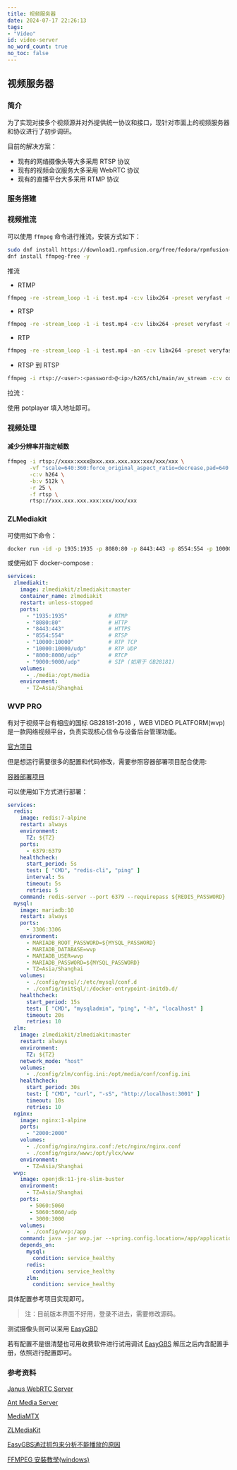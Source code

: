 ```yaml
---
title: 视频服务器
date: 2024-07-17 22:26:13
tags:
- "Video"
id: video-server
no_word_count: true
no_toc: false
---
```


## 视频服务器

### 简介

为了实现对接多个视频源并对外提供统一协议和接口，现针对市面上的视频服务器和协议进行了初步调研。

目前的解决方案：

- 现有的网络摄像头等大多采用 RTSP 协议
- 现有的视频会议服务大多采用 WebRTC 协议
- 现有的直播平台大多采用 RTMP 协议

### 服务搭建

### 视频推流

可以使用 `ffmpeg` 命令进行推流，安装方式如下：

```bash
sudo dnf install https://download1.rpmfusion.org/free/fedora/rpmfusion-free-release-$(rpm -E %fedora).noarch.rpm
dnf install ffmpeg-free -y
```

推流

- RTMP

```bash
ffmpeg -re -stream_loop -1 -i test.mp4 -c:v libx264 -preset veryfast -maxrate 3000k -bufsize 6000k -f flv rtmp://<host>:<port>/live/stream
```

- RTSP

```bash
ffmpeg -re -stream_loop -1 -i test.mp4 -c:v libx264 -preset veryfast -maxrate 3000k -bufsize 6000k -c:a aac -b:a 128k -rtsp_transport tcp -f rtsp rtsp://<host>:<port>/live/stream
```

- RTP

```bash
ffmpeg -re -stream_loop -1 -i test.mp4 -an -c:v libx264 -preset veryfast -maxrate 3000k -bufsize 6000k -c:a aac -b:a 128k -f rtp rtp://<host>:<port>/live/stream
```

- RTSP 到 RTSP

```bash
ffmpeg -i rtsp://<user>:<password>@<ip>/h265/ch1/main/av_stream -c:v copy -an -f rtsp -rtsp_transport tcp rtsp://<ip>:<port>/live/stream
```

拉流：

使用 potplayer 填入地址即可。

### 视频处理

#### 减少分辨率并指定帧数

```bash
ffmpeg -i rtsp://xxxx:xxxx@xxx.xxx.xxx.xxx:xxx/xxx/xxx \
       -vf "scale=640:360:force_original_aspect_ratio=decrease,pad=640:360:(ow-iw)/2:(oh-ih)/2" \
       -c:v h264 \
       -b:v 512k \
       -r 25 \
       -f rtsp \
       rtsp://xxx.xxx.xxx.xxx:xxx/xxx/xxx
```

### ZLMediakit

可使用如下命令：

```bash
docker run -id -p 1935:1935 -p 8080:80 -p 8443:443 -p 8554:554 -p 10000:10000 -p 10000:10000/udp -p 8000:8000/udp -p 9000:9000/udp zlmediakit/zlmediakit:master
```

或使用如下 docker-compose :

```yaml
services:
  zlmediakit:
    image: zlmediakit/zlmediakit:master
    container_name: zlmediakit
    restart: unless-stopped
    ports:
      - "1935:1935"             # RTMP
      - "8080:80"               # HTTP
      - "8443:443"              # HTTPS
      - "8554:554"              # RTSP
      - "10000:10000"           # RTP TCP
      - "10000:10000/udp"       # RTP UDP
      - "8000:8000/udp"         # RTCP
      - "9000:9000/udp"         # SIP (如用于 GB28181)
    volumes:
      - ./media:/opt/media
    environment:
      - TZ=Asia/Shanghai
```

### WVP PRO

有对于视频平台有相应的国标 GB28181-2016 ，WEB VIDEO PLATFORM(wvp) 是一款网络视频平台，负责实现核心信令与设备后台管理功能。

[官方项目](https://github.com/648540858/wvp-GB28181-pro)

但是想运行需要很多的配置和代码修改，需要参照容器部署项目配合使用:

[容器部署项目](https://github.com/SaltFish001/wvp_pro_compose)

可以使用如下方式进行部署：

```yaml
services:
  redis:
    image: redis:7-alpine
    restart: always
    environment:
      TZ: ${TZ}
    ports:
      - 6379:6379
    healthcheck:
      start_period: 5s
      test: [ "CMD", "redis-cli", "ping" ]
      interval: 5s
      timeout: 5s
      retries: 5
    command: redis-server --port 6379 --requirepass ${REDIS_PASSWORD}  --appendonly yes
  mysql:
    image: mariadb:10
    restart: always
    ports:
      - 3306:3306
    environment:
      - MARIADB_ROOT_PASSWORD=${MYSQL_PASSWORD}
      - MARIADB_DATABASE=wvp
      - MARIADB_USER=wvp
      - MARIADB_PASSWORD=${MYSQL_PASSWORD}
      - TZ=Asia/Shanghai
    volumes:
      - ./config/mysql/:/etc/mysql/conf.d
      - ./config/initSql/:/docker-entrypoint-initdb.d/
    healthcheck:
      start_period: 15s
      test: [ "CMD", "mysqladmin", "ping", "-h", "localhost" ]
      timeout: 20s
      retries: 10
  zlm:
    image: zlmediakit/zlmediakit:master
    restart: always
    environment:
      TZ: ${TZ}
    network_mode: "host"
    volumes:
      - ./config/zlm/config.ini:/opt/media/conf/config.ini
    healthcheck:
      start_period: 30s
      test: [ "CMD", "curl", "-sS", "http://localhost:3001" ]
      timeout: 10s
      retries: 10
  nginx:
    image: nginx:1-alpine
    ports:
      - "2000:2000"
    volumes:
      - ./config/nginx/nginx.conf:/etc/nginx/nginx.conf
      - ./config/nginx/www:/opt/ylcx/www
    environment:
      - TZ=Asia/Shanghai
  wvp:
    image: openjdk:11-jre-slim-buster
    environment:
      - TZ=Asia/Shanghai
    ports:
       - 5060:5060
       - 5060:5060/udp
       - 3000:3000
    volumes:
      - ./config/wvp:/app
    command: java -jar wvp.jar --spring.config.location=/app/application.yaml
    depends_on:
      mysql:
        condition: service_healthy
      redis:
        condition: service_healthy
      zlm:
        condition: service_healthy
```

具体配置参考项目实现即可。

> 注：目前版本界面不好用，登录不进去，需要修改源码。

测试摄像头则可以采用 [EasyGBD](https://github.com/EasyDarwin/EasyGBD)

若有配置不是很清楚也可用收费软件进行试用调试 [EasyGBS](https://www.tsingsee.com/download) 解压之后内含配置手册，依照进行配置即可。

### 参考资料

[Janus WebRTC Server](https://janus.conf.meetecho.com/)

[Ant Media Server](https://github.com/ant-media/Ant-Media-Server)

[MediaMTX](https://github.com/bluenviron/mediamtx)

[ZLMediaKit](https://github.com/ZLMediaKit/ZLMediaKit)

[EasyGBS通过抓包来分析不能播放的原因](https://www.bilibili.com/video/BV1x54y1e7A5)

[FFMPEG 安裝教學(windows)](https://vocus.cc/article/64701a2cfd897800014daed0)
